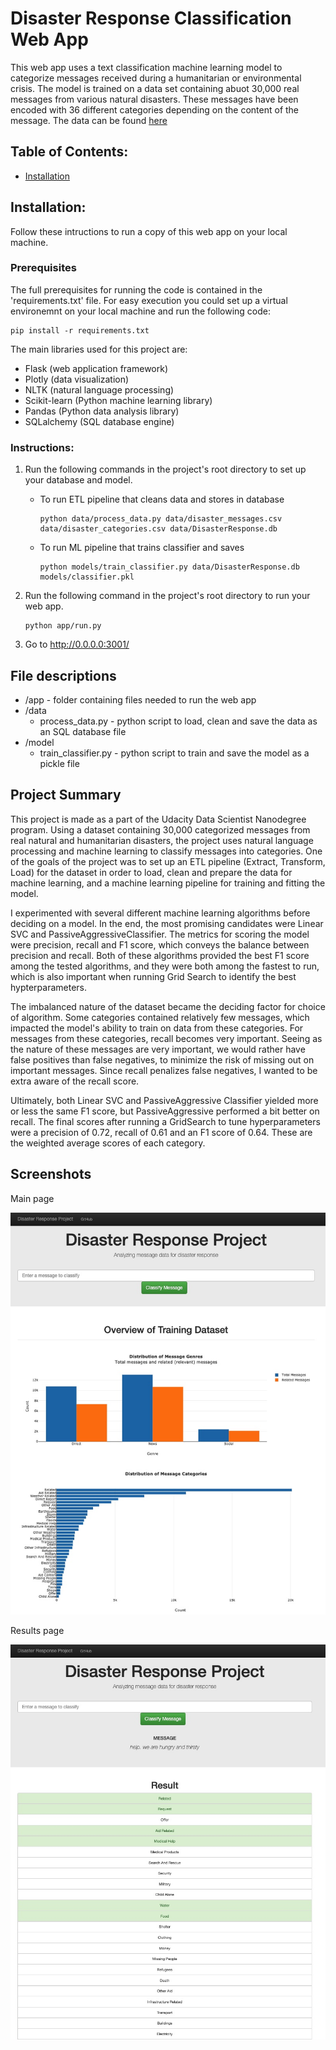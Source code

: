 # Disaster Response Classification Web App
This web app uses a text classification machine learning model to categorize messages received during a humanitarian or environmental crisis. The model is trained on a data set containing abuot 30,000 real messages from various natural disasters. These messages have been encoded with 36 different categories depending on the content of the message. The data can be found [here](https://appen.com/datasets/combined-disaster-response-data/)

## Table of Contents:
- [Installation](#installation)

## Installation:
Follow these intructions to run a copy of this web app on your local machine.

### Prerequisites
The full prerequisites for running the code is contained in the 'requirements.txt' file. For easy execution you could set up a virtual environemnt on your local machine and run the following code:
```cli
pip install -r requirements.txt
```
The main libraries used for this project are:
- Flask (web application framework)
- Plotly (data visualization)
- NLTK (natural language processing)
- Scikit-learn (Python machine learning library)
- Pandas (Python data analysis library)
- SQLalchemy (SQL database engine)

### Instructions:
1. Run the following commands in the project's root directory to set up your database and model.

    - To run ETL pipeline that cleans data and stores in database
        ```cli
        python data/process_data.py data/disaster_messages.csv data/disaster_categories.csv data/DisasterResponse.db
        ```
    - To run ML pipeline that trains classifier and saves
        ```cli
        python models/train_classifier.py data/DisasterResponse.db models/classifier.pkl
        ```

2. Run the following command in the project's root directory to run your web app.
    ```cli
    python app/run.py
    ```

3. Go to http://0.0.0.0:3001/

## File descriptions
- /app - folder containing files needed to run the web app
- /data
    - process_data.py - python script to load, clean and save the data as an SQL database file
- /model
    - train_classifier.py - python script to train and save the model as a pickle file

## Project Summary
This project is made as a part of the Udacity Data Scientist Nanodegree program. Using a dataset containing 30,000 categorized messages from real natural and humanitarian disasters, the project uses natural language processing and machine learning to classify messages into categories. One of the goals of the project was to set up an ETL pipeline (Extract, Transform, Load) for the dataset in order to load, clean and prepare the data for machine learning, and a machine learning pipeline for training and fitting the model.

I experimented with several different machine learning algorithms before deciding on a model. In the end, the most promising candidates were Linear SVC and PassiveAggressiveClassifier. The metrics for scoring the model were precision, recall and F1 score, which conveys the balance between precision and recall. Both of these algorithms provided the best F1 score among the tested algorithms, and they were both among the fastest to run, which is also important when running Grid Search to identify the best hypterparameters.

The imbalanced nature of the dataset became the deciding factor for choice of algorithm. Some categories contained relatively few messages, which impacted the model's ability to train on data from these categories. For messages from these categories, recall becomes very important. Seeing as the nature of these messages are very important, we would rather have false positives than false negatives, to minimize the risk of missing out on important messages. Since recall penalizes false negatives, I wanted to be extra aware of the recall score. 

Ultimately, both Linear SVC and PassiveAggressive Classifier yielded more or less the same F1 score, but PassiveAggressive performed a bit better on recall. The final scores after running a GridSearch to tune hyperparameters were a precision of 0.72, recall of 0.61 and an F1 score of 0.64. These are the weighted average scores of each category.

## Screenshots
Main page

![screenshot](screenshots/landing_page.jpg)

Results page

![screenshot](screenshots/results_page.jpg)
